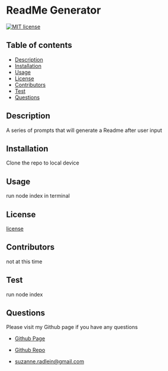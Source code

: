 
# ReadMe Generator
[![MIT license](https://img.shields.io/badge/License-MIT-blue.svg)](https://lbesson.mit-license.org/)



## Table of contents

* [Description](#description)
* [Installation](#installation)
* [Usage](#usage)
* [License](#license)
* [Contributors](#contributors)
* [Test](#test)
* [Questions](#questions) 

## Description 

A series of prompts that will generate a Readme after user input

## Installation

Clone the repo to local device

## Usage

run node index in terminal

## License

[license](https://opensource.org/licenses/MIT)

## Contributors

not at this time

## Test

run node index

## Questions
  Please visit my Github page if you have any questions

* [Github Page](https://github.com/srad25)

* [Github Repo](https://github.com/srad25/ReadmeGenerator)

* <suzanne.radlein@gmail.com> 